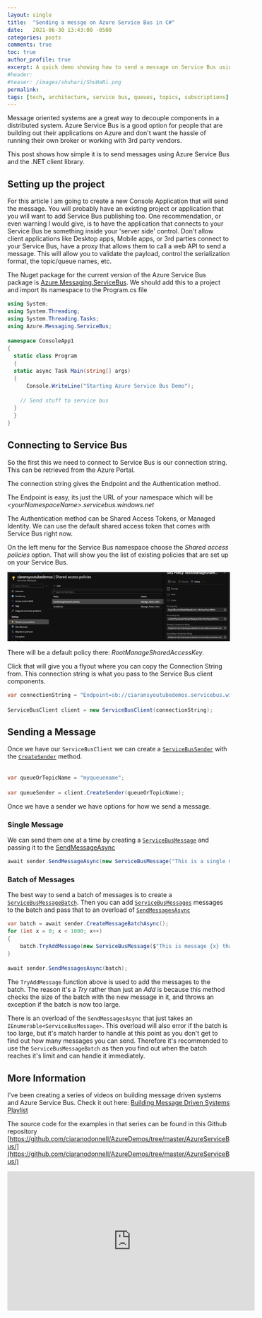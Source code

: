 ```yaml
---
layout: single
title:  "Sending a messge on Azure Service Bus in C#"
date:   2021-06-30 13:43:00 -0500
categories: posts
comments: true
toc: true
author_profile: true
excerpt: A quick demo showing how to send a message on Service Bus using C# and .NET
#header:
#teaser: /images/shuhari/ShuHaRi.png
permalink: 
tags: [tech, architecture, service bus, queues, topics, subscriptions]
---
```


Message oriented systems are a great way to decouple components in a distributed system.
Azure Service Bus is a good option for people that are building out their applications on Azure and don't want the hassle of running their own broker or working with 3rd party vendors. 

This post shows how simple it is to send messages using Azure Service Bus and the .NET client library.

## Setting up the project

For this article I am going to create a new Console Application that will send the message. 
You will probably have an existing project or application that you will want to add Service Bus publishing too. 
One recommendation, or even warning I would give, is to have the application that connects to your Service Bus be something inside your 'server side' control.
Don't allow client applications like Desktop apps, Mobile apps, or 3rd parties connect to your Service Bus, have a proxy that allows them to call a web API to send a message.
This will allow you to validate the payload, control the serialization format, the topic/queue names, etc.

The Nuget package for the current version of the Azure Service Bus package is [Azure.Messaging.ServiceBus](https://www.nuget.org/packages/Azure.Messaging.ServiceBus/).
We should add this to a project and import its namespace to the Program.cs file

``` csharp
using System;
using System.Threading;
using System.Threading.Tasks;
using Azure.Messaging.ServiceBus;

namespace ConsoleApp1
{
  static class Program
  {
  static async Task Main(string[] args)
  {
      Console.WriteLine("Starting Azure Service Bus Demo");
      
    // Send stuff to service bus
  }
  }
}
```

## Connecting to Service Bus

So the first this we need to connect to Service Bus is our connection string. 
This can be retrieved from the Azure Portal.

The connection string gives the Endpoint and the Authentication method. 

The Endpoint is easy, its just the URL of your namespace which will be *&lt;yourNamespaceName&gt;.servicebus.windows.net*

The Authentication method can be Shared Access Tokens, or Managed Identity. We can use the default shared access token that comes with Service Bus right now. 

On the left menu for the Service Bus namespace choose the *Shared access policies* option.
That will show you the list of existing policies that are set up on your Service Bus.

![Service bus tokens](/images/servicebus/shared-access-tokens.png)

There will be a default policy there: *RootManageSharedAccessKey*. 

Click that will give you a flyout where you can copy the Connection String from.
This connection string is what you pass to the Service Bus client components.

``` csharp
var connectionString = "Endpoint=sb://ciaransyoutubedemos.servicebus.windows.net/;SharedAccessKeyName=RootManageSharedAccessKey;SharedAccessKey=...=";

ServiceBusClient client = new ServiceBusClient(connectionString);

```

## Sending a Message

Once we have our ```ServiceBusClient``` we can create a [```ServiceBusSender```](https://docs.microsoft.com/en-us/dotnet/api/azure.messaging.servicebus.servicebussender?view=azure-dotnet) with the [```CreateSender```](https://docs.microsoft.com/en-us/dotnet/api/azure.messaging.servicebus.servicebusclient.createsender?view=azure-dotnet) method.

``` csharp

var queueOrTopicName = "myqueuename";

var queueSender = client.CreateSender(queueOrTopicName);
```

Once we have a sender we have options for how we send a message. 

### Single Message

We can send them one at a time by creating a [```ServiceBusMessage```](https://docs.microsoft.com/en-us/dotnet/api/azure.messaging.servicebus.servicebusmessage?view=azure-dotnet) and passing it to the [SendMessageAsync](https://docs.microsoft.com/en-us/dotnet/api/azure.messaging.servicebus.servicebussender.sendmessageasync?view=azure-dotnet#Azure_Messaging_ServiceBus_ServiceBusSender_SendMessageAsync_Azure_Messaging_ServiceBus_ServiceBusMessage_System_Threading_CancellationToken_)

```csharp
await sender.SendMessageAsync(new ServiceBusMessage("This is a single message that we sent"));
```

### Batch of Messages

The best way to send a batch of messages is to create a [```ServiceBusMessageBatch```](https://docs.microsoft.com/en-us/dotnet/api/azure.messaging.servicebus.servicebusmessagebatch?view=azure-dotnet). Then you can add [```ServiceBusMessages```](https://docs.microsoft.com/en-us/dotnet/api/azure.messaging.servicebus.servicebusmessage?view=azure-dotnet) messages to the batch and pass that to an overload of [```SendMessagesAsync```](https://docs.microsoft.com/en-us/dotnet/api/azure.messaging.servicebus.servicebussender.sendmessagesasync?view=azure-dotnet#Azure_Messaging_ServiceBus_ServiceBusSender_SendMessagesAsync_Azure_Messaging_ServiceBus_ServiceBusMessageBatch_System_Threading_CancellationToken_)

``` csharp
var batch = await sender.CreateMessageBatchAsync();
for (int x = 0; x < 1000; x++)
{
    batch.TryAddMessage(new ServiceBusMessage($"This is message {x} that we sent"));
}

await sender.SendMessagesAsync(batch);
```

The ```TryAddMessage``` function above is used to add the messages to the batch.
The reason it's a *Try* rather than just an *Add* is because this method checks the size of the batch with the new message in it, and throws an exception if the batch is now too large.  

There is an overload of the ```SendMessagesAsync``` that just takes an ```IEnumerable<ServiceBusMessage>```.
This overload will also error if the batch is too large, but it's match harder to handle at this point as you don't get to find out how many messages you can send.
Therefore it's recommended to use the ```ServiceBusMessageBatch``` as then you find out when the batch reaches it's limit and can handle it immediately.


## More Information

I've been creating a series of videos on building message driven systems and Azure Service Bus. Check it out here:
[Building Message Driven Systems Playlist](https://www.youtube.com/watch?v=57Qr9tk6Uxc&list=PLj1Z4NiDbwIOkkPvM2HFbMMPb9Lr1B_Oj)

The source code for the examples in that series can be found in this Github repository [https://github.com/ciaranodonnell/AzureDemos/tree/master/AzureServiceBus/](https://github.com/ciaranodonnell/AzureDemos/tree/master/AzureServiceBus/)

<iframe width="560" height="315" src="https://www.youtube.com/embed/QgWYeqZdxO8" title="YouTube video player" frameborder="0" allow="accelerometer; autoplay; clipboard-write; encrypted-media; gyroscope; picture-in-picture" allowfullscreen></iframe>